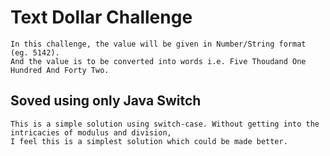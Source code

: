# Text Dollar Challenge

	In this challenge, the value will be given in Number/String format (eg. 5142).
	And the value is to be converted into words i.e. Five Thoudand One Hundred And Forty Two.
	
## Soved using only Java Switch

	This is a simple solution using switch-case. Without getting into the intricacies of modulus and division,
	I feel this is a simplest solution which could be made better.